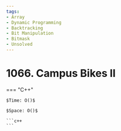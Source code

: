 ```yaml
---
tags:
- Array
- Dynamic Programming
- Backtracking
- Bit Manipulation
- Bitmask
- Unsolved
---
```



# 1066. Campus Bikes II

=== "C++"

    $Time: O()$

    $Space: O()$

    ```c++
    ```